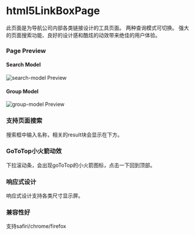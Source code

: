 # html5LinkBoxPage

此页面是为导航公司内部各类链接设计的工具页面。
两种查询模式可切换。
强大的页面搜索功能、良好的设计感和酷炫的动效带来绝佳的用户体验。

### Page Preview
#### Search Model
![search-model Preview](https://github.com/periofljj/html5LinkBoxPage/raw/master/search-model.jpg)

#### Group Model
![group-model Preview](https://github.com/periofljj/html5LinkBoxPage/raw/master/group-model.jpg)

### 支持页面搜索
搜索框中输入名称，相关的result块会显示在下方。

### GoToTop小火箭动效
下拉滚动条，会出现goToTop的小火箭图标，点击一下回到顶部。

### 响应式设计
响应式设计支持各类尺寸显示屏。

### 兼容性好
支持safiri/chrome/firefox
